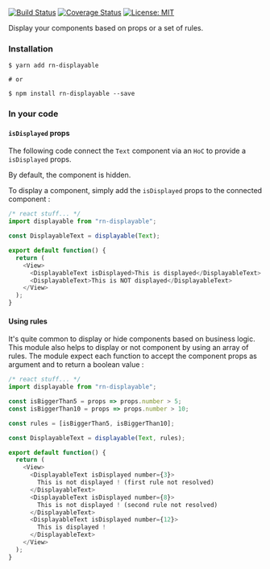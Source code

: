 [![Build Status](https://travis-ci.org/mfrachet/rn-displayable.svg?branch=master)](https://travis-ci.org/mfrachet/rn-displayable)
[![Coverage Status](https://coveralls.io/repos/github/mfrachet/rn-displayable/badge.svg?branch=master)](https://coveralls.io/github/mfrachet/rn-displayable?branch=master)
[![License: MIT](https://img.shields.io/badge/License-MIT-yellow.svg)](https://opensource.org/licenses/MIT)

Display your components based on props or a set of rules.

### Installation

```shell
$ yarn add rn-displayable

# or

$ npm install rn-displayable --save
```

### In your code

#### `isDisplayed` props

The following code connect the `Text` component via an `HoC` to provide a
`isDisplayed` props.

By default, the component is hidden.

To display a component, simply add the `isDisplayed` props to the connected
component :

```javascript
/* react stuff... */
import displayable from "rn-displayable";

const DisplayableText = displayable(Text);

export default function() {
  return (
    <View>
      <DisplayableText isDisplayed>This is displayed</DisplayableText>
      <DisplayableText>This is NOT displayed</DisplayableText>
    </View>
  );
}
```

#### Using rules

It's quite common to display or hide components based on business logic. This
module also helps to display or not component by using an array of rules. The
module expect each function to accept the component props as argument and to
return a boolean value :

```javascript
/* react stuff... */
import displayable from "rn-displayable";

const isBiggerThan5 = props => props.number > 5;
const isBiggerThan10 = props => props.number > 10;

const rules = [isBiggerThan5, isBiggerThan10];

const DisplayableText = displayable(Text, rules);

export default function() {
  return (
    <View>
      <DisplayableText isDisplayed number={3}>
        This is not displayed ! (first rule not resolved)
      </DisplayableText>
      <DisplayableText isDisplayed number={8}>
        This is not displayed ! (second rule not resolved)
      </DisplayableText>
      <DisplayableText isDisplayed number={12}>
        This is displayed !
      </DisplayableText>
    </View>
  );
}
```
